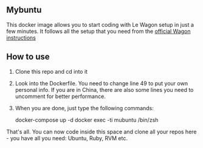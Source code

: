 ## Mybuntu

This docker image allows you to start coding with Le Wagon setup in just a few minutes.
It follows all the setup that you need from the [official Wagon instructions](https://github.com/lewagon/setup)

## How to use

1. Clone this repo and cd into it 

2. Look into the Dockerfile. You need to change line 49 to put your own personal info. If you are in China, there are also some lines you need to uncomment for better performance. 

3. When you are done, just type the following commands:

    docker-compose up -d
    docker exec -ti mubuntu /bin/zsh

That's all. You can now code inside this space and clone all your repos here - you have all you need: Ubuntu, Ruby, RVM etc.